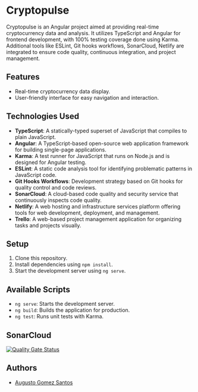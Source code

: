 # Cryptopulse

Cryptopulse is an Angular project aimed at providing real-time cryptocurrency data and analysis. It utilizes TypeScript and Angular for frontend development, with 100% testing coverage done using Karma. Additional tools like ESLint, Git hooks workflows, SonarCloud, Netlify are integrated to ensure code quality, continuous integration, and project management.

## Features

- Real-time cryptocurrency data display.
- User-friendly interface for easy navigation and interaction.

## Technologies Used

- **TypeScript**: A statically-typed superset of JavaScript that compiles to plain JavaScript.
- **Angular**: A TypeScript-based open-source web application framework for building single-page applications.
- **Karma**: A test runner for JavaScript that runs on Node.js and is designed for Angular testing.
- **ESLint**: A static code analysis tool for identifying problematic patterns in JavaScript code.
- **Git Hooks Workflows**: Development strategy based on Git hooks for quality control and code reviews.
- **SonarCloud**: A cloud-based code quality and security service that continuously inspects code quality.
- **Netlify**: A web hosting and infrastructure services platform offering tools for web development, deployment, and management.
- **Trello**: A web-based project management application for organizing tasks and projects visually.

## Setup

1. Clone this repository.
2. Install dependencies using `npm install`.
3. Start the development server using `ng serve`.

## Available Scripts

- `ng serve`: Starts the development server.
- `ng build`: Builds the application for production.
- `ng test`: Runs unit tests with Karma.

## SonarCloud

[![Quality Gate Status](https://sonarcloud.io/api/project_badges/quality_gate?project=augusto-gs_Cryptopulse)](https://sonarcloud.io/summary/overall?id=augusto-gs_Cryptopulse)

## Authors

- [Augusto Gomez Santos](https://github.com/augusto-gs)

